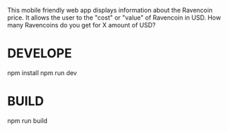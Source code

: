 This mobile friendly web app displays information about the Ravencoin price.
It allows the user to the "cost" or "value" of Ravencoin in USD.
How many Ravencoins do you get for X amount of USD?

# DEVELOPE
npm install
npm run dev


# BUILD
npm run build

